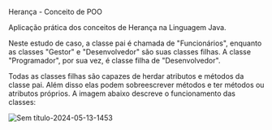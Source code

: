 Herança - Conceito de POO

Aplicação prática dos conceitos de Herança na Linguagem Java.

Neste estudo de caso, a classe pai é chamada de "Funcionários", enquanto as classes "Gestor" e "Desenvolvedor" são suas classes filhas. A classe "Programador", por sua vez, é classe filha de "Desenvolvedor".

Todas as classes filhas são capazes de herdar atributos e métodos da classe pai. Além disso elas podem sobreescrever métodos e ter métodos ou atributos próprios. A imagem abaixo descreve o funcionamento das classes:

![Sem título-2024-05-13-1453](https://github.com/FlavioCastr00/Estudos-De-Casos/assets/154934234/e0036498-6c8c-4644-a6e9-7493917396bf)
